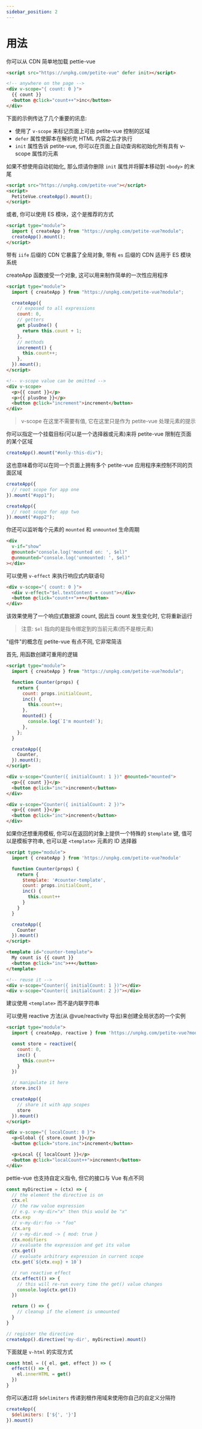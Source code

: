 ```yaml
---
sidebar_position: 2
---
```


# 用法

你可以从 CDN 简单地加载 pettie-vue

```html
<script src="https://unpkg.com/petite-vue" defer init></script>

<!-- anywhere on the page -->
<div v-scope="{ count: 0 }">
  {{ count }}
  <button @click="count++">inc</button>
</div>
```

下面的示例传达了几个重要的讯息:

- 使用了 `v-scope` 来标记页面上可由 petite-vue 控制的区域
- `defer` 属性使脚本在解析完 HTML 内容之后才执行
- `init` 属性告诉 petite-vue, 你可以在页面上自动查询和初始化所有具有 v-scope 属性的元素

如果不想使用自动初始化, 那么烦请你删除 `init` 属性并将脚本移动到 `<body>` 的末尾

```html
<script src="https://unpkg.com/petite-vue"></script>
<script>
  PetiteVue.createApp().mount();
</script>
```

或者, 你可以使用 ES 模块，这个是推荐的方式

```html
<script type="module">
  import { createApp } from "https://unpkg.com/petite-vue?module";
  createApp().mount();
</script>
```

带有 `iife` 后缀的 CDN 它暴露了全局对象, 带有 `es` 后缀的 CDN 适用于 ES 模块系统

createApp 函数接受一个对象, 这可以用来制作简单的一次性应用程序

```html
<script type="module">
  import { createApp } from "https://unpkg.com/petite-vue?module";

  createApp({
    // exposed to all expressions
    count: 0,
    // getters
    get plusOne() {
      return this.count + 1;
    },
    // methods
    increment() {
      this.count++;
    },
  }).mount();
</script>

<!-- v-scope value can be omitted -->
<div v-scope>
  <p>{{ count }}</p>
  <p>{{ plusOne }}</p>
  <button @click="increment">increment</button>
</div>
```

> v-scope 在这里不需要有值, 它在这里只是作为 petite-vue 处理元素的提示

你可以指定一个挂载目标(可以是一个选择器或元素)来将 petite-vue 限制在页面的某个区域

```javascript
createApp().mount("#only-this-div");
```

这也意味着你可以在同一个页面上拥有多个 petite-vue 应用程序来控制不同的页面区域

```javascript
createApp({
  // root scope for app one
}).mount("#app1");

createApp({
  // root scope for app two
}).mount("#app2");
```

你还可以监听每个元素的 `mounted` 和 `unmounted` 生命周期

```html
<div
  v-if="show"
  @mounted="console.log('mounted on: ', $el)"
  @unmounted="console.log('unmounted: ', $el)"
></div>
```

可以使用 `v-effect` 来执行响应式内联语句

```html
<div v-scope="{ count: 0 }">
  <div v-effect="$el.textContent = count"></div>
  <button @click="count++">++</button>
</div>
```

该效果使用了一个响应式数据源 count, 因此当 count 发生变化时, 它将重新运行

> 注意: `$el` 指向的是指令绑定到的当前元素(而不是根元素)

"组件"的概念在 petite-vue 有点不同, 它非常简洁

 首先, 用函数创建可重用的逻辑

```html
<script type="module">
  import { createApp } from "https://unpkg.com/petite-vue?module";

  function Counter(props) {
    return {
      count: props.initialCount,
      inc() {
        this.count++;
      },
      mounted() {
        console.log(`I'm mounted!`);
      },
    };
  }

  createApp({
    Counter,
  }).mount();
</script>

<div v-scope="Counter({ initialCount: 1 })" @mounted="mounted">
  <p>{{ count }}</p>
  <button @click="inc">increment</button>
</div>

<div v-scope="Counter({ initialCount: 2 })">
  <p>{{ count }}</p>
  <button @click="inc">increment</button>
</div>
```

如果你还想重用模板, 你可以在返回的对象上提供一个特殊的 `$template` 键, 值可以是模板字符串, 也可以是 `<template>` 元素的 ID 选择器

```html
<script type="module">
  import { createApp } from 'https://unpkg.com/petite-vue?module'

  function Counter(props) {
    return {
      $template: '#counter-template',
      count: props.initialCount,
      inc() {
        this.count++
      }
    }
  }

  createApp({
    Counter
  }).mount()
</script>

<template id="counter-template">
  My count is {{ count }}
  <button @click="inc">++</button>
</template>

<!-- reuse it -->
<div v-scope="Counter({ initialCount: 1 })"></div>
<div v-scope="Counter({ initialCount: 2 })"></div>
```

建议使用 `<template>` 而不是内联字符串

可以使用 reactive 方法(从 @vue/reactivity 导出)来创建全局状态的一个实例

```html
<script type="module">
  import { createApp, reactive } from 'https://unpkg.com/petite-vue?module'

  const store = reactive({
    count: 0,
    inc() {
      this.count++
    }
  })

  // manipulate it here
  store.inc()

  createApp({
    // share it with app scopes
    store
  }).mount()
</script>

<div v-scope="{ localCount: 0 }">
  <p>Global {{ store.count }}</p>
  <button @click="store.inc">increment</button>

  <p>Local {{ localCount }}</p>
  <button @click="localCount++">increment</button>
</div>
```

pettie-vue 也支持自定义指令, 但它的接口与 Vue 有点不同

```javascript
const myDirective = (ctx) => {
  // the element the directive is on
  ctx.el
  // the raw value expression
  // e.g. v-my-dir="x" then this would be "x"
  ctx.exp
  // v-my-dir:foo -> "foo"
  ctx.arg
  // v-my-dir.mod -> { mod: true }
  ctx.modifiers
  // evaluate the expression and get its value
  ctx.get()
  // evaluate arbitrary expression in current scope
  ctx.get(`${ctx.exp} + 10`)

  // run reactive effect
  ctx.effect(() => {
    // this will re-run every time the get() value changes
    console.log(ctx.get())
  })

  return () => {
    // cleanup if the element is unmounted
  }
}

// register the directive
createApp().directive('my-dir', myDirective).mount()
```

下面就是 `v-html` 的实现方式

```javascript
const html = ({ el, get, effect }) => {
  effect(() => {
    el.innerHTML = get()
  })
}
```

你可以通过将 `$delimiters` 传递到根作用域来使用你自己的自定义分隔符

```javascript
createApp({
  $delimiters: ['${', '}']
}).mount()
```

